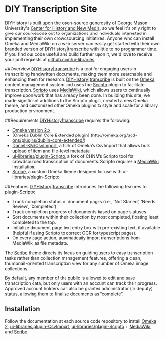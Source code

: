 DIY Transcription Site
=====================

DIYHistory is built upon the open-source generosity of George Mason University's [Center for History and New Media](http://chnm.gmu.edu/), so we feel it's only right to give our sourcecode out to organizations and individuals interested in implementing their own crowdsourcing initiatives. Anyone who can install Omeka and MediaWiki on a web server can easily get started with their own branded version of DIYHistory|transcribe with little to no programmer time. If you find our code useful and build further upon it, we'd love to receive your pull requests at [github.com/ui-libraries](https://github.com/ui-libraries).

##Overview
[DIYHistory|transcribe](http://diyhistory.lib.uiowa.edu) is a tool for engaging users in transcribing handwritten documents, making them more searchable and enhancing them for research. [DIYHistory|transcribe](http://diyhistory.lib.uiowa.edu) is built on the [Omeka](http://omeka.org/) content management system and uses the [Scripto](http://scripto.org/) plugin to facilitate transcription. [Scripto](http://scripto.org/) uses [MediaWiki](http://www.mediawiki.org/wiki/MediaWiki), which allows users to continually improve upon work that has already been done. In building this site, we made significant additions to the Scripto plugin, created a new Omeka theme, and customized other Omeka plugins to style and scale for a library production environment.

##Requirements
[DIYHistory|transcribe](http://diyhistory.lib.uiowa.edu/) requires the following:

- [Omeka version 2.x](http://omeka.org/codex/Version_History)
- [Omeka Dublin Core Extended plugin] (http://omeka.org/add-ons/plugins/dublin-core-extended/)
- [Daniel-KM/CsvImport](https://github.com/Daniel-KM/CsvImport), a fork of Omeka’s CsvImport that allows bulk upload of item and file-level metadata
- [ui-libraries/plugin-Scripto](https://github.com/ui-libraries/plugin-Scripto), a fork of CHNM’s Scripto tool for crowdsourced transcription of documents. Scripto requires a [MediaWiki](http://www.mediawiki.org/wiki/MediaWiki) installation.
- [Scribe](https://github.com/ui-libraries/Scribe), a custom Omeka theme designed for use with ui-libraries/plugin-Scripto

##Features
[DIYHistory|transcribe](http://diyhistory.lib.uiowa.edu) introduces the following features to plugin-Scripto:

- Track completion status of document pages (i.e., ‘Not Started’, ‘Needs Review’, ‘Completed’)
- Track completion progress of documents based on page statuses.
- Sort documents within their collection by most completed, floating least completed to the top.
- Initialize document page text entry box with pre-existing text, if available (helpful if using Scripto to correct OCR for typescript pages).
- On every page action, automatically import transcriptions from MediaWiki as file metadata.


The [Scribe](https://github.com/ui-libraries/Scribe) theme directs its focus on guiding users to easy transcription tasks rather than collection management features, offering a clean, thumbnail-oriented transcription view for any number of Omeka image collections.

By default, any member of the public is allowed to edit and save transcription data, but only users with an account can track their progress. Approved account holders can also be granted administrator (or deputy) status, allowing them to finalize documents as “complete”.

## Installation
Follow the documentation at each source code repository to install [Omeka 2](http://omeka.org/codex/Version_History), [ui-libraries/plugin-CsvImport](https://github.com/ui-libraries/plugin-CsvImport), [ui-libraries/plugin-Scripto](https://github.com/ui-libraries/plugin-Scripto) + [MediaWiki](http://www.mediawiki.org/wiki/MediaWiki), and [Scribe](https://github.com/ui-libraries/Scribe). 
